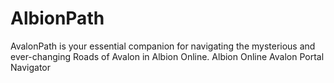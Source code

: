 # AlbionPath
AvalonPath is your essential companion for navigating the mysterious and ever-changing Roads of Avalon in Albion Online. Albion Online Avalon Portal Navigator
